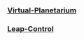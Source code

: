 ### [Virtual-Planetarium](https://bernie40916.github.io/virtual-planetarium/)
### [Leap-Control](https://bernie40916.github.io/virtual-planetarium/leapcontrol.html)